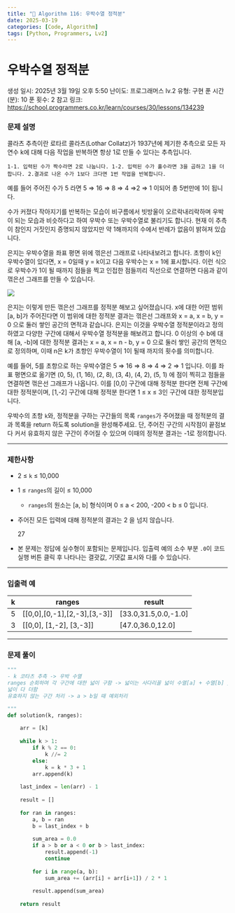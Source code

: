 ```yaml
---
title: "🧠 Algorithm 116: 우박수열 정적분"
date: 2025-03-19
categories: [Code, Algorithm]
tags: [Python, Programmers, Lv2]
---
```


# 우박수열 정적분

생성 일시: 2025년 3월 19일 오후 5:50
난이도: 프로그래머스 lv.2
유형: 구현
푼 시간 (분): 10
푼 횟수: 2
참고 링크: https://school.programmers.co.kr/learn/courses/30/lessons/134239

### **문제 설명**

콜라츠 추측이란 로타르 콜라츠(Lothar Collatz)가 1937년에 제기한 추측으로 모든 자연수 k에 대해 다음 작업을 반복하면 항상 1로 만들 수 있다는 추측입니다.

`1-1. 입력된 수가 짝수라면 2로 나눕니다.
1-2. 입력된 수가 홀수라면 3을 곱하고 1을 더합니다.
2.결과로 나온 수가 1보다 크다면 1번 작업을 반복합니다.`

예를 들어 주어진 수가 5 라면 5 ⇒ 16 ⇒ 8 ⇒ 4 ⇒2 ⇒ 1 이되어 총 5번만에 1이 됩니다.

수가 커졌다 작아지기를 반복하는 모습이 비구름에서 빗방울이 오르락내리락하며 우박이 되는 모습과 비슷하다고 하여 우박수 또는 우박수열로 불리기도 합니다. 현재 이 추측이 참인지 거짓인지 증명되지 않았지만 약 1해까지의 수에서 반례가 없음이 밝혀져 있습니다.

은지는 우박수열을 좌표 평면 위에 꺾은선 그래프로 나타내보려고 합니다. 초항이 k인 우박수열이 있다면, x = 0일때 y = k이고 다음 우박수는 x = 1에 표시합니다. 이런 식으로 우박수가 1이 될 때까지 점들을 찍고 인접한 점들끼리 직선으로 연결하면 다음과 같이 꺾은선 그래프를 만들 수 있습니다.

![](https://grepp-programmers.s3.ap-northeast-2.amazonaws.com/files/production/2d71eb1d-3d66-4046-93ce-2e8b7586bb96/%EA%B7%B8%EB%A6%BC.png)

은지는 이렇게 만든 꺾은선 그래프를 정적분 해보고 싶어졌습니다. x에 대한 어떤 범위 [a, b]가 주어진다면 이 범위에 대한 정적분 결과는 꺾은선 그래프와 x = a, x = b, y = 0 으로 둘러 쌓인 공간의 면적과 같습니다. 은지는 이것을 우박수열 정적분이라고 정의하였고 다양한 구간에 대해서 우박수열 정적분을 해보려고 합니다. 0 이상의 수 b에 대해 [a, -b]에 대한 정적분 결과는 x = a, x = n - b, y = 0 으로 둘러 쌓인 공간의 면적으로 정의하며, 이때 n은 k가 초항인 우박수열이 1이 될때 까지의 횟수를 의미합니다.

예를 들어, 5를 초항으로 하는 우박수열은 5 ⇒ 16 ⇒ 8 ⇒ 4 ⇒ 2 ⇒ 1 입니다. 이를 좌표 평면으로 옮기면 (0, 5), (1, 16), (2, 8), (3, 4), (4, 2), (5, 1) 에 점이 찍히고 점들을 연결하면 꺾은선 그래프가 나옵니다. 이를 [0,0] 구간에 대해 정적분 한다면 전체 구간에 대한 정적분이며, [1,-2] 구간에 대해 정적분 한다면 1 ≤ x ≤ 3인 구간에 대한 정적분입니다.

우박수의 초항 `k`와, 정적분을 구하는 구간들의 목록 `ranges`가 주어졌을 때 정적분의 결과 목록을 return 하도록 solution을 완성해주세요. 단, 주어진 구간의 시작점이 끝점보다 커서 유효하지 않은 구간이 주어질 수 있으며 이때의 정적분 결과는 -1로 정의합니다.

---

### 제한사항

- 2 ≤ `k` ≤ 10,000
- 1 ≤ `ranges`의 길이 ≤ 10,000
    - `ranges`의 원소는 [a, b] 형식이며 0 ≤ a < 200, -200 < b ≤ 0 입니다.
- 주어진 모든 입력에 대해 정적분의 결과는 2 을 넘지 않습니다.
    
    27
    
- 본 문제는 정답에 실수형이 포함되는 문제입니다. 입출력 예의 소수 부분 `.0`이 코드 실행 버튼 클릭 후 나타나는 결괏값, 기댓값 표시와 다를 수 있습니다.

---

### 입출력 예

| k | ranges | result |
| --- | --- | --- |
| 5 | [[0,0],[0,-1],[2,-3],[3,-3]] | [33.0,31.5,0.0,-1.0] |
| 3 | [[0,0], [1,-2], [3,-3]] | [47.0,36.0,12.0] |

---

### 문제 풀이

```python
"""
- k 코타츠 추측 -> 우박 수열
ranges 순회하며 각 구간에 대한 넓이 구함 -> 넓이는 사다리꼴 넓이 수열[a] + 수열[b] / 2 * h
넓이 다 더함
유효하지 않는 구간 처리 -> a > b일 때 예외처리

"""
def solution(k, ranges):
    
    arr = [k]
    
    while k > 1:
        if k % 2 == 0:
            k //= 2
        else:
            k = k * 3 + 1
        arr.append(k)
    
    last_index = len(arr) - 1
    
    result = []
    
    for ran in ranges:
        a, b = ran
        b = last_index + b
        
        sum_area = 0.0
        if a > b or a < 0 or b > last_index:
            result.append(-1)
            continue
            
        for i in range(a, b):
            sum_area += (arr[i] + arr[i+1]) / 2 * 1
        
        result.append(sum_area)
            
    return result
```